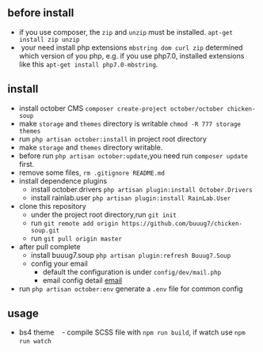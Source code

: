 ## before install
+ if you use composer, the `zip` and `unzip` must be installed. `apt-get install zip unzip`
+  your need install php extensions `mbstring dom curl zip` determined which version of you php, e.g. if you use php7.0, installed extensions like this `apt-get install php7.0-mbstring`.


## install
+ install october CMS `composer create-project october/october chicken-soup`
+ make `storage` and `themes` directory is writable `chmod -R 777 storage themes`
+ run `php artisan october:install` in project root directory
+ make `storage` and `themes` directory writable.
+ before run `php artisan october:update`,you need run `composer update` first.
+ remove some files, `rm .gitignore README.md`
+ install dependence plugins
    - install october.drivers `php artisan plugin:install October.Drivers`
    - install rainlab.user `php artisan plugin:install RainLab.User`
+ clone this repository
    - under the project root directory,run `git init` 
    - run `git remote add origin https://github.com/buuug7/chicken-soup.git`
    - run `git pull origin master`
+ after pull complete
    - install buuug7.soup `php artisan plugin:refresh Buuug7.Soup`
    - config your email
        * default the configuration is under `config/dev/mail.php`
        * email config detail [email](https://github.com/buuug7/chicken-soup/blob/master/docs/mail.md) 
+ run `php artisan october:env` generate a `.env` file for common config
        
## usage
+ bs4 theme
    - compile SCSS file with `npm run build`, if watch use `npm run watch`         
